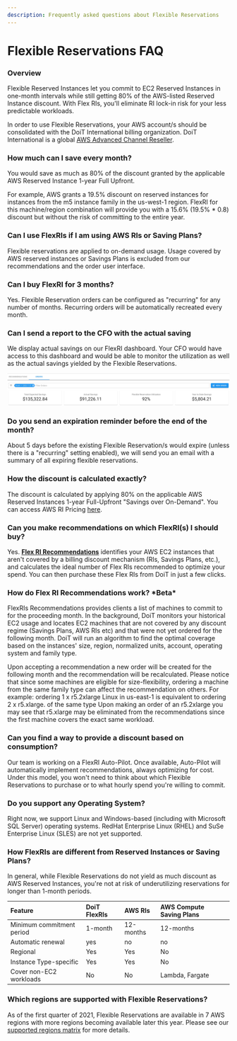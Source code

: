 ```yaml
---
description: Frequently asked questions about Flexible Reservations
---
```


# Flexible Reservations FAQ

### Overview

Flexible Reserved Instances let you commit to EC2 Reserved Instances in one-month intervals while still getting 80% of the AWS-listed Reserved Instance discount. With Flex RIs, you'll eliminate RI lock-in risk for your less predictable workloads.

In order to use Flexible Reservations, your AWS account/s should be consolidated with the DoiT International billing organization. DoiT International is a global [AWS Advanced Channel Reseller](https://partners.amazonaws.com/partners/001E000001HPlIAIA1/).

### How much can I save every month?

You would save as much as 80% of the discount granted by the applicable AWS Reserved Instance 1-year Full Upfront.

For example, AWS grants a 19.5% discount on reserved instances for instances from the m5 instance family in the us-west-1 region. FlexRI for this machine/region combination will provide you with a 15.6% \(19.5% \* 0.8\) discount but without the risk of committing to the entire year. 

### Can I use FlexRIs if I am using AWS RIs or Saving Plans?

Flexible reservations are applied to on-demand usage. Usage covered by AWS reserved instances or Savings Plans is excluded from our recommendations and the order user interface. 

### Can I buy FlexRI for 3 months?

Yes. Flexible Reservation orders can be configured as "recurring" for any number of months. Recurring orders will be automatically recreated every month. 

### Can I send a report to the CFO with the actual saving

We display actual savings on our FlexRI dashboard. Your CFO would have access to this dashboard and would be able to monitor the utilization as well as the actual savings yielded by the Flexible Reservations.

![Example of the Actual Savings dashboard](../.gitbook/assets/flexri-utilization.jpg)

### Do you send an expiration reminder before the end of the month?

About 5 days before the existing Flexible Reservation/s would expire \(unless there is a "recurring" setting enabled\), we will send you an email with a summary of all expiring flexible reservations.

### How the discount is calculated exactly?

The discount is calculated by applying 80% on the applicable AWS Reserved Instances 1-year Full-Upfront "Savings over On-Demand". You can access AWS RI Pricing [here](https://aws.amazon.com/ec2/pricing/reserved-instances/pricing/).

### Can you make recommendations on which FlexRI\(s\) I should buy?

Yes. [**Flex RI Recommendations**](flex-ri-recommendations.md) identifies your AWS EC2 instances that aren't covered by a billing discount mechanism \(RIs, Savings Plans, etc.\), and calculates the ideal number of Flex RIs recommended to optimize your spend. You can then purchase these Flex RIs from DoiT in just a few clicks.

### How do Flex RI Recommendations work? \*Beta\*

FlexRIs Recommendations provides clients a list of machines to commit to for the proceeding month. In the background, DoiT monitors your historical EC2 usage and locates EC2 machines that are not covered by any discount regime \(Savings Plans, AWS RIs etc\) and that were not yet ordered for the following month. DoiT will run an algorithm to find the optimal coverage based on the instances' size, region, normalized units, account, operating system and family type.

Upon accepting a recommendation a new order will be created for the following month and the recommendation will be recalculated. Please notice that since some machines are eligible for size-flexibility, ordering a machine from the same family type can affect the recommendation on others. For example: ordering 1 x r5.2xlarge Linux in us-east-1 is equivalent to ordering 2 x  r5.xlarge. of the same type Upon making an order of an r5.2xlarge you may see that r5.xlarge may be eliminated from the recommendations since the first machine covers the exact same workload.

### Can you find a way to provide a discount based on consumption?

Our team is working on a FlexRI Auto-Pilot. Once available, Auto-Pilot will automatically implement recommendations, always optimizing for cost. Under this model, you won't need to think about which Flexible Reservations to purchase or to what hourly spend you're willing to commit. 

### Do you support any Operating System?

Right now, we support Linux and Windows-based \(including with Microsoft SQL Server\) operating systems. RedHat Enterprise Linux \(RHEL\) and SuSe Enterprise Linux \(SLES\) are not yet supported. 

### How FlexRIs are different from Reserved Instances or Saving Plans?

In general, while Flexible Reservations do not yield as much discount as AWS Reserved Instances, you're not at risk of underutilizing reservations for longer than 1-month periods.

| Feature | DoiT FlexRIs | AWS RIs | AWS Compute Saving Plans |
| :--- | :--- | :--- | :--- |
| Minimum commitment period | 1-month | 12-months | 12-months |
| Automatic renewal | yes | no | no |
| Regional | Yes | Yes | No |
| Instance Type-specific | Yes | Yes | No |
| Cover non-EC2 workloads | No | No | Lambda, Fargate |

### Which regions are supported with Flexible Reservations?

As of the first quarter of 2021, Flexible Reservations are available in 7 AWS regions with more regions becoming available later this year. Please see our [supported regions matrix](https://help.doit-intl.com/flexible-reservations/flexri-regions) for more details.



